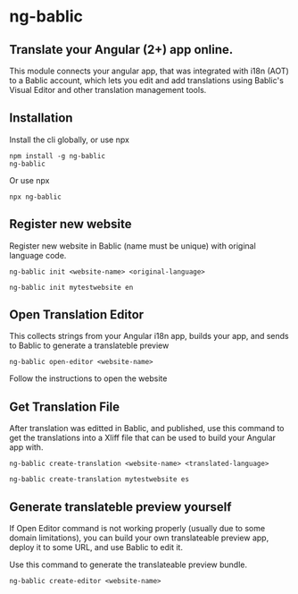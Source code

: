 # ng-bablic

## Translate your Angular (2+) app online.

This module connects your angular app, that was integrated with i18n (AOT) to a Bablic account, which lets you edit and add translations using Bablic's Visual Editor and other translation management tools.


## Installation

Install the cli globally, or use npx

    npm install -g ng-bablic
    ng-bablic
    
Or use npx

    npx ng-bablic
    
## Register new website

Register new website in Bablic (name must be unique) with original language code.

    ng-bablic init <website-name> <original-language>
    
    ng-bablic init mytestwebsite en

## Open Translation Editor

This collects strings from your Angular i18n app, builds your app, and sends to Bablic to generate a translateble preview

    ng-bablic open-editor <website-name>
    
Follow the instructions to open the website

## Get Translation File

After translation was editted in Bablic, and published, use this command to get the translations into a Xliff file that can be used to build your Angular app with.

    ng-bablic create-translation <website-name> <translated-language>
    
    ng-bablic create-translation mytestwebsite es
    
## Generate translateble preview yourself

If Open Editor command is not working properly (usually due to some domain limitations), you can build your own translateable preview app, deploy it to some URL, and use Bablic to edit it.

Use this command to generate the translateable preview bundle.

    ng-bablic create-editor <website-name>
